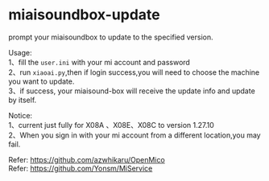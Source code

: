 # miaisoundbox-update
prompt your miaisoundbox to update to the specified version.

Usage:<br/>
  1、fill the `user.ini` with your mi account and password<br/>
  2、run `xiaoai.py`,then if login success,you will need to choose the machine you want to update.<br/>
  3、if success, your miaisound-box will receive the update info and update by itself.<br/>

Notice:<br/>
  1、current just fully for X08A 、X08E、X08C to version 1.27.10<br/>
  2、When you sign in with your mi account from a different location,you may fail.<br/>

Refer: https://github.com/azwhikaru/OpenMico <br/>
Refer: https://github.com/Yonsm/MiService<br/>
